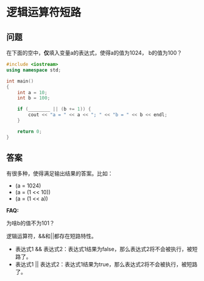 # 逻辑运算符短路

## 问题

在下面的空中，**仅**填入变量a的表达式，使得a的值为1024， b的值为100？

```c++
#include <iostream>
using namespace std;

int main()
{
    int a = 10;
    int b = 100;

    if (________ || (b += 1)) {
        cout << "a = " << a << "; " << "b = " << b << endl;
    }

    return 0;
}
```

## 答案

有很多种，使得满足输出结果的答案。比如：

* (a = 1024)
* (a = (1 << 10))
* (a = (1 << a))

**FAQ:**

为啥b的值不为101？

逻辑运算符，&&和||都存在短路特性。

* 表达式1 && 表达式2：表达式1结果为false，那么表达式2将不会被执行，被短路了。
* 表达式1 || 表达式2：表达式1结果为true，那么表达式2将不会被执行，被短路了。
